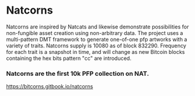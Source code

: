 # Natcorns

Natcorns are inspired by Natcats and likewise demonstrate possibilities for non-fungible asset creation using non-arbitrary data. The project uses a multi-pattern DMT framework to generate one-of-one pfp artworks with a variety of traits. 
Natcorns supply is 10080 as of block 832290. Frequency for each trait is a snapshot in time, and will change as new Bitcoin blocks containing the hex bits pattern "cc" are introduced. 

### Natcorns are the first 10k PFP collection on NAT.

https://bitcorns.gitbook.io/natcorns
